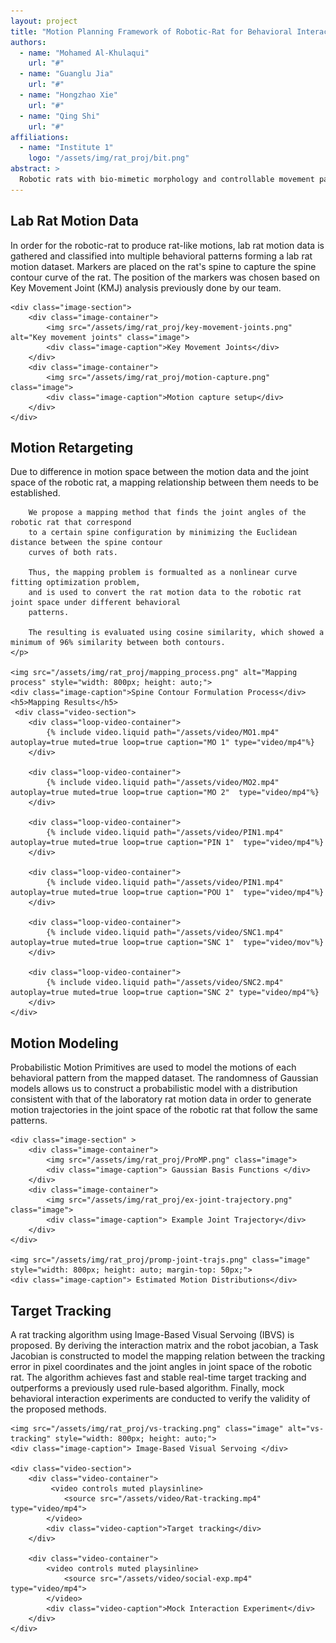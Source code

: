 ```yaml
---
layout: project
title: "Motion Planning Framework of Robotic-Rat for Behavioral Interaction"
authors:
  - name: "Mohamed Al-Khulaqui"
    url: "#"
  - name: "Guanglu Jia"
    url: "#"
  - name: "Hongzhao Xie"
    url: "#"
  - name: "Qing Shi"
    url: "#"
affiliations:
  - name: "Institute 1"
    logo: "/assets/img/rat_proj/bit.png"
abstract: >
  Robotic rats with bio-mimetic morphology and controllable movement patterns can replace real animals in behavioral interaction experiments and thus, have important research value in the biomedical field. Real-time generation of rat-like motions during interaction and stable and fast tracking of animals are necessary for autonomous behavioral interaction experiments. The current robots used for animal behavioral interaction experiments suffer from spatial inconsistency in motion data representation, low bio-mimetic similarity in motion expression, and poor motion control tracking ability. In this work, we propose a data-driven motion planning method for the behavioral interaction of the bionic robot mouse SMuRo, and realize real-time tracking of the laboratory rat and bio-mimetic motion generation for the robotic rat during the interaction.
---
```


<div class="section">
    <h2>Lab Rat Motion Data</h2>
    <p>
        In order for the robotic-rat to produce rat-like motions, lab rat motion data is gathered and classified
        into multiple behavioral patterns forming a lab rat motion dataset. Markers are placed on the rat's spine
        to capture the spine contour curve of the rat. The position of the markers was chosen based on Key Movement
        Joint (KMJ) analysis previously done by our team.
    </p>
    
    <div class="image-section">
        <div class="image-container">
            <img src="/assets/img/rat_proj/key-movement-joints.png" alt="Key movement joints" class="image">
            <div class="image-caption">Key Movement Joints</div>
        </div>
        <div class="image-container">
            <img src="/assets/img/rat_proj/motion-capture.png" class="image">
            <div class="image-caption">Motion capture setup</div>
        </div>
    </div>
</div>

<div class="section">
    <h2> Motion Retargeting</h2>
    <p>
        Due to difference in motion space between the motion data and the joint space of the robotic rat,
        a mapping relationship between them needs to be established.
        
        We propose a mapping method that finds the joint angles of the robotic rat that correspond
        to a certain spine configuration by minimizing the Euclidean distance between the spine contour
        curves of both rats. 
        
        Thus, the mapping problem is formualted as a nonlinear curve fitting optimization problem, 
        and is used to convert the rat motion data to the robotic rat joint space under different behavioral
        patterns.

        The resulting is evaluated using cosine similarity, which showed a minimum of 96% similarity between both contours.
    </p>

    <img src="/assets/img/rat_proj/mapping_process.png" alt="Mapping process" style="width: 800px; height: auto;">
    <div class="image-caption">Spine Contour Formulation Process</div>
    <h5>Mapping Results</h5>
     <div class="video-section">
        <div class="loop-video-container">
            {% include video.liquid path="/assets/video/MO1.mp4" autoplay=true muted=true loop=true caption="MO 1" type="video/mp4"%}
        </div>
        
        <div class="loop-video-container">
            {% include video.liquid path="/assets/video/MO2.mp4" autoplay=true muted=true loop=true caption="MO 2"  type="video/mp4"%}
        </div>

        <div class="loop-video-container">
            {% include video.liquid path="/assets/video/PIN1.mp4" autoplay=true muted=true loop=true caption="PIN 1"  type="video/mp4"%}
        </div>

        <div class="loop-video-container">
            {% include video.liquid path="/assets/video/PIN1.mp4" autoplay=true muted=true loop=true caption="POU 1"  type="video/mp4"%}
        </div>

        <div class="loop-video-container">
            {% include video.liquid path="/assets/video/SNC1.mp4" autoplay=true muted=true loop=true caption="SNC 1"  type="video/mov"%}
        </div>

        <div class="loop-video-container">
            {% include video.liquid path="/assets/video/SNC2.mp4" autoplay=true muted=true loop=true caption="SNC 2" type="video/mp4"%}
        </div>
    </div>
</div>

<div class="section">
    <h2> Motion Modeling</h2>
    <p>
        Probabilistic Motion Primitives are used to model the motions of each behavioral pattern from the mapped dataset.
        The randomness of Gaussian models allows us to construct a probabilistic model with a distribution
        consistent with that of the laboratory rat motion data in order to generate motion trajectories in
        the joint space of the robotic rat that follow the same patterns. 
    </p>

    <div class="image-section" >
        <div class="image-container">
            <img src="/assets/img/rat_proj/ProMP.png" class="image">
            <div class="image-caption"> Gaussian Basis Functions </div>
        </div>
        <div class="image-container">
            <img src="/assets/img/rat_proj/ex-joint-trajectory.png" class="image">
            <div class="image-caption"> Example Joint Trajectory</div>
        </div>
    </div>
    
    <img src="/assets/img/rat_proj/promp-joint-trajs.png" class="image" style="width: 800px; height: auto; margin-top: 50px;">
    <div class="image-caption"> Estimated Motion Distributions</div>
</div>

<div class="section">
    <h2> Target Tracking</h2>
    <p>
        A rat tracking algorithm using Image-Based Visual Servoing (IBVS) is proposed. By deriving
        the interaction matrix and the robot jacobian, a Task Jacobian is constructed to model the 
        mapping relation between the tracking error in pixel coordinates and the joint angles in joint 
        space of the robotic rat. The algorithm achieves fast and stable real-time target tracking and 
        outperforms a previously used rule-based algorithm. Finally, mock behavioral interaction 
        experiments are conducted to verify the validity of the proposed methods.
    </p>

    <img src="/assets/img/rat_proj/vs-tracking.png" class="image" alt="vs-tracking" style="width: 800px; height: auto;">
    <div class="image-caption"> Image-Based Visual Servoing </div>

    <div class="video-section">
        <div class="video-container">
             <video controls muted playsinline>
                <source src="/assets/video/Rat-tracking.mp4" type="video/mp4">
            </video>
            <div class="video-caption">Target tracking</div>
        </div>
        
        <div class="video-container">
            <video controls muted playsinline>
                <source src="/assets/video/social-exp.mp4" type="video/mp4">
            </video>
            <div class="video-caption">Mock Interaction Experiment</div>
        </div>
    </div>
</div>

